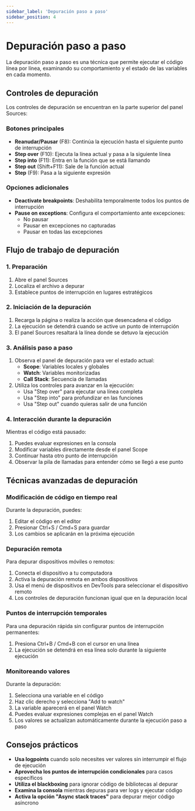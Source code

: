 ```yaml
---
sidebar_label: 'Depuración paso a paso'
sidebar_position: 4
---
```


# Depuración paso a paso

La depuración paso a paso es una técnica que permite ejecutar el código línea por línea, examinando su comportamiento y el estado de las variables en cada momento.

## Controles de depuración

Los controles de depuración se encuentran en la parte superior del panel Sources:

### Botones principales

- **Reanudar/Pausar** (F8): Continúa la ejecución hasta el siguiente punto de interrupción
- **Step over** (F10): Ejecuta la línea actual y pasa a la siguiente línea
- **Step into** (F11): Entra en la función que se está llamando
- **Step out** (Shift+F11): Sale de la función actual
- **Step** (F9): Pasa a la siguiente expresión

### Opciones adicionales

- **Deactivate breakpoints**: Deshabilita temporalmente todos los puntos de interrupción
- **Pause on exceptions**: Configura el comportamiento ante excepciones:
  - No pausar
  - Pausar en excepciones no capturadas
  - Pausar en todas las excepciones

## Flujo de trabajo de depuración

### 1. Preparación

1. Abre el panel Sources
2. Localiza el archivo a depurar
3. Establece puntos de interrupción en lugares estratégicos

### 2. Iniciación de la depuración

1. Recarga la página o realiza la acción que desencadena el código
2. La ejecución se detendrá cuando se active un punto de interrupción
3. El panel Sources resaltará la línea donde se detuvo la ejecución

### 3. Análisis paso a paso

1. Observa el panel de depuración para ver el estado actual:
   - **Scope**: Variables locales y globales
   - **Watch**: Variables monitorizadas
   - **Call Stack**: Secuencia de llamadas
2. Utiliza los controles para avanzar en la ejecución:
   - Usa "Step over" para ejecutar una línea completa
   - Usa "Step into" para profundizar en las funciones
   - Usa "Step out" cuando quieras salir de una función

### 4. Interacción durante la depuración

Mientras el código está pausado:

1. Puedes evaluar expresiones en la consola
2. Modificar variables directamente desde el panel Scope
3. Continuar hasta otro punto de interrupción
4. Observar la pila de llamadas para entender cómo se llegó a ese punto

## Técnicas avanzadas de depuración

### Modificación de código en tiempo real

Durante la depuración, puedes:

1. Editar el código en el editor
2. Presionar Ctrl+S / Cmd+S para guardar
3. Los cambios se aplicarán en la próxima ejecución

### Depuración remota

Para depurar dispositivos móviles o remotos:

1. Conecta el dispositivo a tu computadora
2. Activa la depuración remota en ambos dispositivos
3. Usa el menú de dispositivos en DevTools para seleccionar el dispositivo remoto
4. Los controles de depuración funcionan igual que en la depuración local

### Puntos de interrupción temporales

Para una depuración rápida sin configurar puntos de interrupción permanentes:

1. Presiona Ctrl+B / Cmd+B con el cursor en una línea
2. La ejecución se detendrá en esa línea solo durante la siguiente ejecución

### Monitoreando valores

Durante la depuración:

1. Selecciona una variable en el código
2. Haz clic derecho y selecciona "Add to watch"
3. La variable aparecerá en el panel Watch
4. Puedes evaluar expresiones complejas en el panel Watch
5. Los valores se actualizan automáticamente durante la ejecución paso a paso

## Consejos prácticos

- **Usa logpoints** cuando solo necesites ver valores sin interrumpir el flujo de ejecución
- **Aprovecha los puntos de interrupción condicionales** para casos específicos
- **Utiliza el blackboxing** para ignorar código de bibliotecas al depurar
- **Examina la consola** mientras depuras para ver logs y ejecutar código
- **Activa la opción "Async stack traces"** para depurar mejor código asíncrono